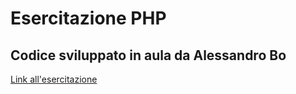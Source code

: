 # Esercitazione PHP

## Codice sviluppato in aula da Alessandro Bo

[Link all'esercitazione](https://github.com/maboglia/CorsoPHP/blob/master/esercizi/Esercitazione%20-%20Il_collezionista.md)
